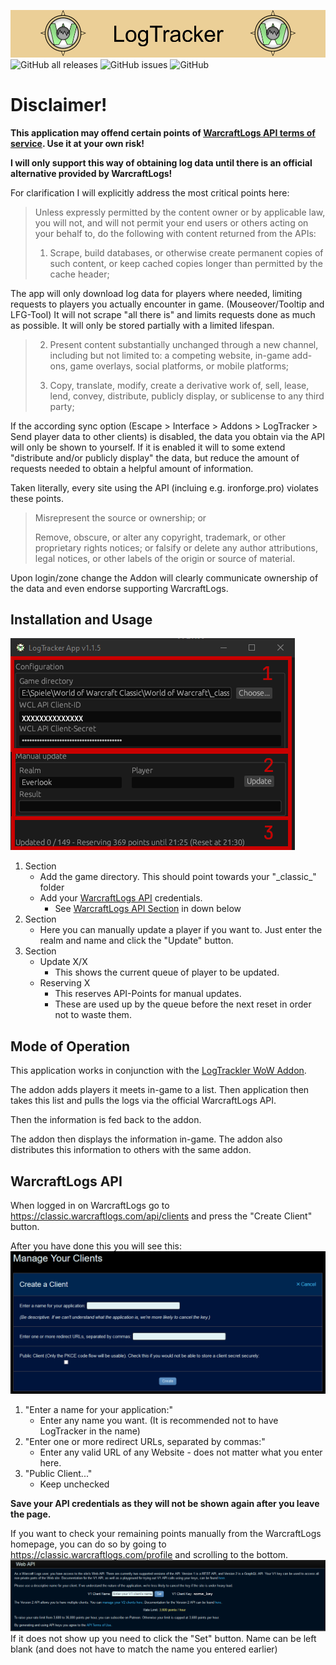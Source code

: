 ![Banner](https://github.com/ForsakenNGS/LogTrackerApp/blob/master/doc_resources/images/banner/LogTrackerBanner.png?raw=true)
![GitHub all releases](https://img.shields.io/github/downloads/ForsakenNGS/LogTrackerApp/total?label=Downloads) ![GitHub issues](https://img.shields.io/github/issues-raw/ForsakenNGS/LogTrackerApp?label=Open%20Issues) ![GitHub](https://img.shields.io/github/license/ForsakenNGS/LogTrackerApp?label=License)

# Disclaimer!

**This application may offend certain points of [WarcraftLogs API terms of service](https://articles.classic.warcraftlogs.com/help/rpg-logs-api-terms-of-service). Use it at your own risk!**

**I will only support this way of obtaining log data until there is an official alternative provided by WarcraftLogs!**

For clarification I will explicitly address the most critical points here:

> Unless expressly permitted by the content owner or by applicable law, you will not, and will not permit your end users or others acting on your behalf to, do the following with content returned from the APIs:
>
> 1. Scrape, build databases, or otherwise create permanent copies of such content, or keep cached copies longer than permitted by the cache header;

The app will only download log data for players where needed, limiting requests to players you actually encounter in game. (Mouseover/Tooltip and LFG-Tool) It will not scrape "all there is" and limits requests done as much as possible. It will only be stored partially with a limited lifespan.

> 2. Present content substantially unchanged through a new channel, including but not limited to: a competing website, in-game add-ons, game overlays, social platforms, or mobile platforms;
>
> 3. Copy, translate, modify, create a derivative work of, sell, lease, lend, convey, distribute, publicly display, or sublicense to any third party;

If the according sync option (Escape > Interface > Addons > LogTracker > Send player data to other clients) is disabled, the data you obtain via the API will only be shown to yourself. If it is enabled it will to some extend "distribute and/or publicly display" the data, but reduce the amount of requests needed to obtain a helpful amount of information.

Taken literally, every site using the API (incluing e.g. ironforge.pro) violates these points.

> Misrepresent the source or ownership; or
>
> Remove, obscure, or alter any copyright, trademark, or other proprietary rights notices; or falsify or delete any author attributions, legal notices, or other labels of the origin or source of material.

Upon login/zone change the Addon will clearly communicate ownership of the data and even endorse supporting WarcraftLogs.

**Installation and Usage**
---
![App Image](https://github.com/ForsakenNGS/LogTrackerApp/blob/master/doc_resources/images/app/LogTrackerApp_1.PNG?raw=true)
1. Section
    + Add the game directory. This should point towards your "\_classic\_" folder
    + Add your [WarcraftLogs API](https://classic.warcraftlogs.com/api/clients) credentials.
        + See [WarcraftLogs API Section](https://github.com/ForsakenNGS/LogTrackerApp#warcraftlogs-api) in down below
2. Section
	+ Here you can manually update a player if you want to. Just enter the realm and name and click the "Update" button.
3. Section
    + Update X/X
        + This shows the current queue of player to be updated.
    + Reserving X
        + This reserves API-Points for manual updates.
        + These are used up by the queue before the next reset in order not to waste them.
    
**Mode of Operation**
---
This application works in conjunction with the [LogTrackler WoW Addon](https://github.com/ForsakenNGS/LogTracker).

The addon adds players it meets in-game to a list. Then application then takes this list and pulls the logs via the official WarcraftLogs API.

Then the information is fed back to the addon.

The addon then displays the information in-game. The addon also distributes this information to others with the same addon.

**WarcraftLogs API**
---
When logged in on WarcraftLogs go to https://classic.warcraftlogs.com/api/clients and press the "Create Client" button.

After you have done this you will see this:
![App Image](https://github.com/ForsakenNGS/LogTrackerApp/blob/master/doc_resources/images/warcraftlogs/warcraftlogs_api_2.png?raw=true)
1. "Enter a name for your application:"
    + Enter any name you want. (It is recommended not to have LogTracker in the name)
2. "Enter one or more redirect URLs, separated by commas:"
    + Enter any valid URL of any Website - does not matter what you enter here.
3. "Public Client..."
    + Keep unchecked

**Save your API credentials as they will not be shown again after you leave the page.**

If you want to check your remaining points manually from the WarcraftLogs homepage, you can do so by going to https://classic.warcraftlogs.com/profile and scrolling to the bottom.
![App Image](https://github.com/ForsakenNGS/LogTrackerApp/blob/master/doc_resources/images/warcraftlogs/warcraftlogs_api_1.png?raw=true)
If it does not show up you need to click the "Set" button. Name can be left blank (and does not have to match the name you entered earlier)
